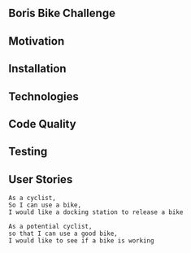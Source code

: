 ## Boris Bike Challenge

## Motivation

## Installation

## Technologies

## Code Quality

## Testing

## User Stories

```
As a cyclist,
So I can use a bike,
I would like a docking station to release a bike

As a potential cyclist,
so that I can use a good bike,
I would like to see if a bike is working

```
